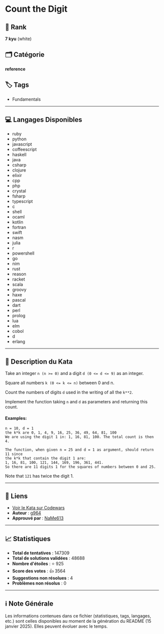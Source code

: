 # Count the Digit

## 🏅 Rank
**7 kyu** (white)

## 🗂️ Catégorie
**reference**

## 🏷️ Tags
- Fundamentals

---

## 💻 Langages Disponibles
- ruby
- python
- javascript
- coffeescript
- haskell
- java
- csharp
- clojure
- elixir
- cpp
- php
- crystal
- fsharp
- typescript
- c
- shell
- ocaml
- kotlin
- fortran
- swift
- nasm
- julia
- r
- powershell
- go
- nim
- rust
- reason
- racket
- scala
- groovy
- haxe
- pascal
- dart
- perl
- prolog
- lua
- elm
- cobol
- d
- erlang

---

## 📜 Description du Kata

Take an integer `n (n >= 0)` and a digit `d (0 <= d <= 9)` as an integer. 

Square all numbers `k (0 <= k <= n)` between 0 and n. 

Count the numbers of digits `d` used in the writing of all the `k**2`. 

Implement the function taking `n` and `d` as parameters and returning this count.

#### Examples:
```
n = 10, d = 1 
the k*k are 0, 1, 4, 9, 16, 25, 36, 49, 64, 81, 100
We are using the digit 1 in: 1, 16, 81, 100. The total count is then 4.

The function, when given n = 25 and d = 1 as argument, should return 11 since
the k*k that contain the digit 1 are:
1, 16, 81, 100, 121, 144, 169, 196, 361, 441.
So there are 11 digits 1 for the squares of numbers between 0 and 25.
```
Note that `121` has twice the digit 1.

---

## 🔗 Liens
- [Voir le Kata sur Codewars](https://www.codewars.com/kata/566fc12495810954b1000030)
- **Auteur** : [g964](https://www.codewars.com/users/g964)
- **Approuvé par** : [NaMe613](https://www.codewars.com/users/NaMe613)

---

## 📈 Statistiques
- **Total de tentatives** : 147309
- **Total de solutions validées** : 48688
- **Nombre d'étoiles** : ⭐ 925
- **Score des votes** : 👍 3564
- **Suggestions non résolues** : 4
- **Problèmes non résolus** : 0

---

## ℹ️ Note Générale
Les informations contenues dans ce fichier (statistiques, tags, langages, etc.) sont celles disponibles au moment de la génération du README (15 janvier 2025). Elles peuvent évoluer avec le temps.
